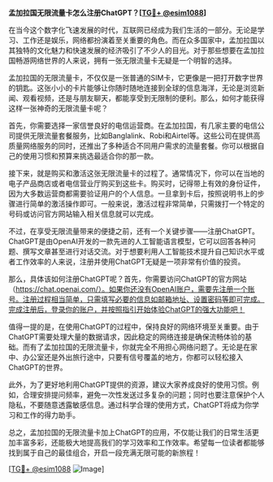 **孟加拉国无限流量卡怎么注册ChatGPT？[[TG💪+ @esim1088](https://t.me/s/esim1088)]**

在当今这个数字化飞速发展的时代，互联网已经成为我们生活的一部分。无论是学习、工作还是娱乐，网络都扮演着至关重要的角色。而在众多国家中，孟加拉国以其独特的文化魅力和快速发展的经济吸引了不少人的目光。对于那些想要在孟加拉国畅游网络世界的人来说，拥有一张无限流量卡无疑是一个明智的选择。

孟加拉国的无限流量卡，不仅仅是一张普通的SIM卡，它更像是一把打开数字世界的钥匙。这张小小的卡片能够让你随时随地连接到全球的信息海洋，无论是浏览新闻、观看视频，还是与朋友聊天，都能享受到无限制的便利。那么，如何才能获得这样一张神奇的无限流量卡呢？

首先，你需要选择一家信誉良好的电信运营商。在孟加拉国，有几家主要的电信公司提供无限流量套餐服务，比如Banglalink、Robi和Airtel等。这些公司在提供高质量网络服务的同时，还推出了多种适合不同用户需求的流量套餐。你可以根据自己的使用习惯和预算来挑选最适合你的那一款。

接下来，就是购买和激活这张无限流量卡的过程了。通常情况下，你可以在当地的电子产品商店或者电信营业厅购买到这些卡。购买时，记得带上有效的身份证件，因为大多数运营商都需要验证用户的个人信息。一旦拿到卡后，按照说明书上的步骤进行简单的激活操作即可。一般来说，激活过程非常简单，只需拨打一个特定的号码或访问官方网站输入相关信息就可以完成。

不过，在享受无限流量带来的便捷之前，还有一个关键步骤——注册ChatGPT。ChatGPT是由OpenAI开发的一款先进的人工智能语言模型，它可以回答各种问题、撰写文章甚至进行对话交流。对于想要利用人工智能技术提升自己知识水平或者工作效率的人来说，注册并使用ChatGPT无疑是一项非常有价值的投资。

那么，具体该如何注册ChatGPT呢？首先，你需要访问ChatGPT的官方网站（https://chat.openai.com/）。如果你还没有OpenAI账户，需要先注册一个账号。注册过程相当简单，只需填写必要的信息如邮箱地址、设置密码等即可完成。完成注册后，登录你的账户，并按照指引开始体验ChatGPT的强大功能吧！

值得一提的是，在使用ChatGPT的过程中，保持良好的网络环境至关重要。由于ChatGPT需要处理大量的数据请求，因此稳定的网络连接是确保流畅体验的基础。而有了孟加拉国的无限流量卡，你就完全不用担心网络问题了。无论是在家中、办公室还是外出旅行途中，只要有信号覆盖的地方，你都可以轻松接入ChatGPT的世界。

此外，为了更好地利用ChatGPT提供的资源，建议大家养成良好的使用习惯。例如，合理安排提问频率，避免一次性发送过多复杂的问题；同时也要注意保护个人隐私，不要随意透露敏感信息。通过科学合理的使用方式，ChatGPT将成为你学习和工作的得力助手。

总之，孟加拉国的无限流量卡加上ChatGPT的应用，不仅能让我们的日常生活更加丰富多彩，还能极大地提高我们的学习效率和工作效率。希望每一位读者都能够找到属于自己的最佳组合，开启一段充满无限可能的新旅程！

[[TG💪+ @esim1088](https://t.me/s/esim1088) ![Image](https://i.postimg.cc/4NQfJmqS/Snipaste-2025-05-13-00-14-12.png)]